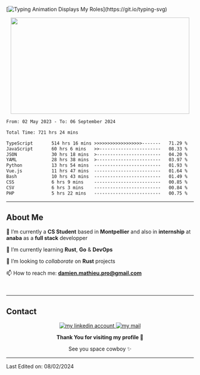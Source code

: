 [![Typing Animation Displays My Roles](https://readme-typing-svg.herokuapp.com?color=%FFFFFF&lines=Hello+I'm+Damien+MATHIEU;Welcome+to+my+Github+profile!;)](https://git.io/typing-svg)

 <p align="center">
     <img align="center" src="https://media.giphy.com/media/11KzOet1ElBDz2/giphy.gif" width="480" height="258" /> 
 </p>

 <!--START_SECTION:waka-->

```txt
From: 02 May 2023 - To: 06 September 2024

Total Time: 721 hrs 24 mins

TypeScript       514 hrs 16 mins >>>>>>>>>>>>>>>>>>-------   71.29 %
JavaScript       60 hrs 6 mins   >>-----------------------   08.33 %
JSON             30 hrs 18 mins  >------------------------   04.20 %
YAML             28 hrs 38 mins  >------------------------   03.97 %
Python           13 hrs 54 mins  -------------------------   01.93 %
Vue.js           11 hrs 47 mins  -------------------------   01.64 %
Bash             10 hrs 43 mins  -------------------------   01.49 %
CSS              6 hrs 9 mins    -------------------------   00.85 %
CSV              6 hrs 3 mins    -------------------------   00.84 %
PHP              5 hrs 22 mins   -------------------------   00.75 %
```

<!--END_SECTION:waka-->
 
 
 <!--
 <p align="center">
           <img src="https://wakatime.com/share/@b21fb822-1b1e-4a56-b3ac-d647f03795fd/3d8fc332-54a6-4d29-9469-965955d6e018.svg"/>
 </p>
 <p align="center">
  <img src="https://wakatime.com/share/@b21fb822-1b1e-4a56-b3ac-d647f03795fd/5d7b153c-4137-40c1-8270-25e516f9619c.svg"/>
 </p>
 -->

 ---

<!-- About Me Section -->

## About Me

<!-- Coding GIF image -->

🔭 I’m currently a **CS Student** based in **Montpellier** and also in **internship** at **anaba** as a **full stack** developper

🌱 I’m currently learning **Rust**, **Go** & **DevOps**

👯 I’m looking to _collaborate_ on **Rust** projects

📫 How to reach me: **damien.mathieu.pro@gmail.com**

<br />
<!-- Contact Section -->

---

## Contact

<p align="center">
<a href="https://www.linkedin.com/in/damien-mathieu-a70348241/" target="_blank">
<img src="https://img.shields.io/badge/LinkedIn-0077B5?style=for-the-badge&logo=linkedin&logoColor=white" alt="my linkedin account" />
</a>
<a href="mailto:damien.mathieu.pro@gmail.com" target="_blank">
<img src="https://img.shields.io/badge/Gmail-D14836?style=for-the-badge&logo=gmail&logoColor=white" alt="my mail" />
</a>
</p>


<p align="center"><b>Thank You for visiting my profile 🙏</b></p>
<p align="center">See you space cowboy ✨ </p>

---


Last Edited on: 08/02/2024


 
